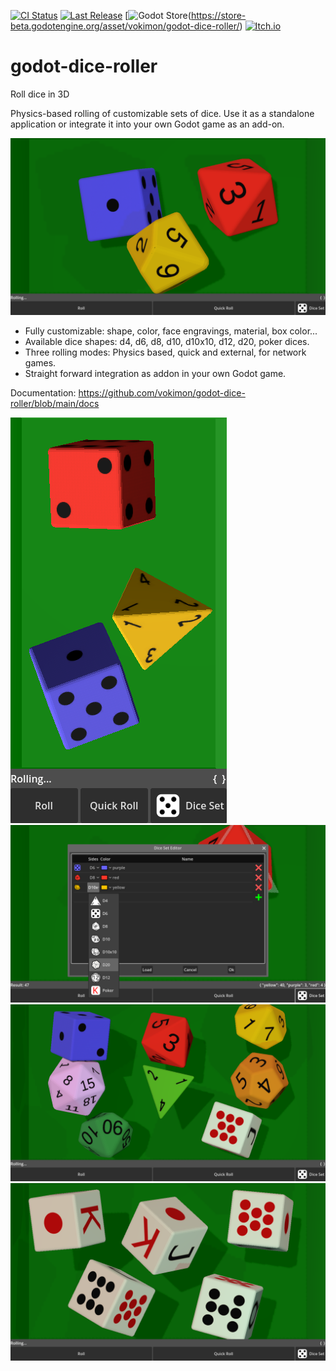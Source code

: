[![CI Status](https://github.com/vokimon/godot-dice-roller/actions/workflows/runtests.yaml/badge.svg)](https://github.com/vokimon/godot-dice-roller/actions/workflows/runtests.yaml)
[![Last Release](https://img.shields.io/github/release/vokimon/godot-dice-roller.svg?logo=github)](https://github.com/vokimon/godot-dice-roller/releases/latest)
[![Godot Store](https://custom-icon-badges.demolab.com/badge/GodotStore-blue.svg?logo=godot-store&text=lala)(https://store-beta.godotengine.org/asset/vokimon/godot-dice-roller/)
[![Itch.io](https://img.shields.io/badge/itch.io-%23FF0B34.svg?logo=Itch.io&logoColor=white)](https://vokimon.itch.io/godot-dice-roller)
<!-- [![Get it on F-Droid](https://img.shields.io/f-droid/v/net.canvoki.godot_dice_roller.svg?logo=F-Droid)](https://f-droid.org/packages/net.canvoki.godot_dice_roller) -->
<!-- [![Flathub](https://img.shields.io/flathub/v/net.canvoki.godot_dice_roller?label=Flathub&logo=flathub&logoColor=white)][] -->

# godot-dice-roller

Roll dice in 3D

Physics-based rolling of customizable sets of dice.
Use it as a standalone application or
integrate it into your own Godot game as an add-on.

![Screenshot Landscape](screenshots/example-landscape.png)

- Fully customizable: shape, color, face engravings, material, box color...
- Available dice shapes: d4, d6, d8, d10, d10x10, d12, d20, poker dices.
- Three rolling modes: Physics based, quick and external, for network games.
- Straight forward integration as addon in your own Godot game.

<!-- end-of-description -->

Documentation: https://github.com/vokimon/godot-dice-roller/blob/main/docs


![Screenshot Portrait](screenshots/example-portrait.png)
![Screenshot Dice set editor](screenshots/example-editor.png)
![Screenshot All avaiable dice shapes](screenshots/example-allshapes.png)
![Screenshot Playing poker](screenshots/example-poker.png)


